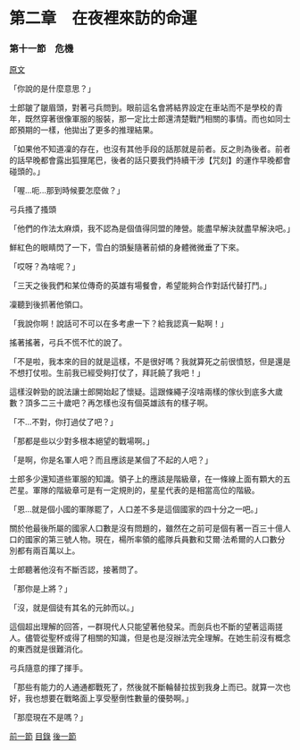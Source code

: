 第二章　在夜裡來訪的命運
====

### 第十一節　危機

[原文](https://syosetu.org/novel/42788/14.html)

「你說的是什麼意思？」

士郎皺了皺眉頭，對著弓兵問到。眼前這名會將結界設定在車站而不是學校的青年，既然穿著很像軍服的服裝，那一定比士郎還清楚戰鬥相關的事情。而也如同士郎預期的一樣，他拋出了更多的推理結果。

「如果他不知道凜的存在，也沒有其他手段的話那就是前者。反之則為後者。前者的話早晚都會露出狐狸尾巴，後者的話只要我們持續干涉【咒刻】的運作早晚都會碰頭的。」

「喔...呃...那到時候要怎麼做？」

弓兵搔了搔頭

「他們的作法太麻煩，我不認為是個值得同盟的陣營。能盡早解決就盡早解決吧。」

鮮紅色的眼睛閃了一下，雪白的頭髮隨著前傾的身體微微垂了下來。

「哎呀？為啥呢？」

「三天之後我們和某位傳奇的英雄有場餐會，希望能夠合作對話代替打鬥。」

凜聽到後抓著他領口。

「我說你啊！說話可不可以在多考慮一下？給我認真一點啊！」

搖著搖著，弓兵不慌不忙的說了。

「不是啦，我本來的目的就是這樣，不是很好嗎？我就算死之前很憤怒，但是還是不想打仗啦。生前我已經受夠打仗了，拜託饒了我吧！」

這樣沒幹勁的說法讓士郎開始起了懷疑。這跟條繩子沒啥兩樣的傢伙到底多大歲數？頂多二三十歲吧？再怎樣也沒有個英雄該有的樣子啊。

「不...不對，你打過仗了吧？」

「那都是些以少對多根本絕望的戰場啊。」

「是啊，你是名軍人吧？而且應該是某個了不起的人吧？」

士郎多少還知道些軍服的知識。領子上的應該是階級章，在一條線上面有顆大的五芒星。軍隊的階級章可是有一定規則的，星星代表的是相當高位的階級。

「恩...就是個小國的軍隊罷了，人口差不多是這個國家的四十分之一吧。」

關於他最後所屬的國家人口數是沒有問題的，雖然在之前可是個有著一百三十億人口的國家的第三號人物。現在，楊所率領的艦隊兵員數和艾爾‧法希爾的人口數分別都有兩百萬以上。

士郎聽著他沒有不斷否認，接著問了。

「那你是上將？」

「沒，就是個徒有其名的元帥而以。」

這個超出理解的回答，一群現代人只能望著他發呆。而劍兵也不斷的望著這兩搓人。儘管從聖杯或得了相關的知識，但是也是沒辦法完全理解。在她生前沒有概念的東西就是很難消化。

弓兵隨意的揮了揮手。

「那些有能力的人通通都戰死了，然後就不斷輪替拉拔到我身上而已。就算一次也好，我也想要在戰略面上享受壓倒性數量的優勢啊。」

「那麼現在不是嗎？」



[前一節](./0210.md)
[目錄](../README.md)
[後一節](./0212.md)
